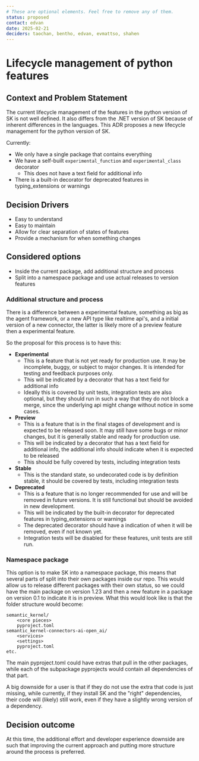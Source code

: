 ```yaml
---
# These are optional elements. Feel free to remove any of them.
status: proposed
contact: edvan
date: 2025-02-21
deciders: taochan, bentho, edvan, evmattso, shahen
---
```


# Lifecycle management of python features

## Context and Problem Statement

The current lifecycle management of the features in the python version of SK is not well defined. It also differs from the .NET version of SK because of inherent differences in the languages. This ADR proposes a new lifecycle management for the python version of SK.

Currently:
- We only have a single package that contains everything
- We have a self-built `experimental_function` and `experimental_class` decorator
  - This does not have a text field for additional info
- There is a built-in decorator for deprecated features in typing_extensions or warnings

## Decision Drivers

- Easy to understand
- Easy to maintain
- Allow for clear separation of states of features
- Provide a mechanism for when something changes

## Considered options
- Inside the current package, add additional structure and process
- Split into a namespace package and use actual releases to version features

### Additional structure and process

There is a difference between a experimental feature, something as big as the agent framework, or a new API type like realtime api's, and a initial version of a new connector, the latter is likely more of a preview feature then a experimental feature.

So the proposal for this process is to have this:
- **Experimental**
  - This is a feature that is not yet ready for production use. It may be incomplete, buggy, or subject to major changes. It is intended for testing and feedback purposes only.
  - This will be indicated by a decorator that has a text field for additional info
  - Ideally this is covered by unit tests, integration tests are also optional, but they should run in such a way that they do not block a merge, since the underlying api might change without notice in some cases.
- **Preview**
    - This is a feature that is in the final stages of development and is expected to be released soon. It may still have some bugs or minor changes, but it is generally stable and ready for production use.
    - This will be indicated by a decorator that has a text field for additional info, the additional info should indicate when it is expected to be released
    - This should be fully covered by tests, including integration tests
- **Stable**
  - This is the standard state, so undecorated code is by definition stable, it should be covered by tests, including integration tests
- **Deprecated**
  - This is a feature that is no longer recommended for use and will be removed in future versions. It is still functional but should be avoided in new development.
  - This will be indicated by the built-in decorator for deprecated features in typing_extensions or warnings
  - The deprecated decorator should have a indication of when it will be removed, even if not known yet.
  - Integration tests will be disabled for these features, unit tests are still run.

### Namespace package
This option is to make SK into a namespace package, this means that several parts of split into their own packages inside our repo.
This would allow us to release different packages with their own status, so we could have the main package on version 1.23 and then a new feature in a package on version 0.1 to indicate it is in preview.
What this would look like is that the folder structure would become:
```
semantic_kernel/
    <core pieces>
    pyproject.toml
semantic_kernel-connectors-ai-open_ai/
    <services>
    <settings>
    pyproject.toml
etc.
```

The main pyproject.toml could have extras that pull in the other packages, while each of the subpackage pyprojects would contain all dependencies of that part.

A big downside for a user is that if they do not use the extra that code is just missing, while currently, if they install SK and the "right" dependencies, their code will (likely) still work, even if they have a slightly wrong version of a dependency.

## Decision outcome
At this time, the additional effort and developer experience downside are such that improving the current approach and putting more structure around the process is preferred.
